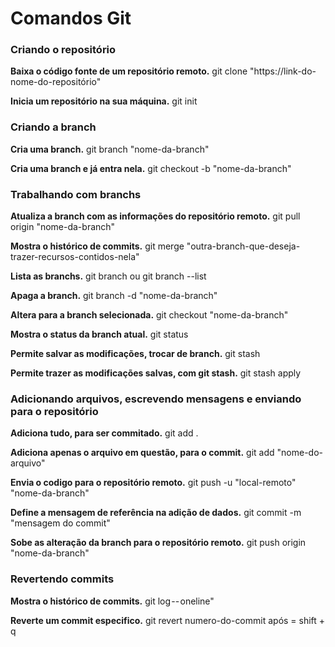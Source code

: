 # Comandos Git

### Criando o repositório

**Baixa o código fonte de um repositório remoto.**
git clone "https://link-do-nome-do-repositório"

**Inicia um repositório na sua máquina.**
git init


### Criando a branch

**Cria uma branch.**
git branch "nome-da-branch"

**Cria uma branch e já entra nela.**
git checkout -b "nome-da-branch"


### Trabalhando com branchs

**Atualiza a branch com as informações do repositório remoto.**
git pull origin "nome-da-branch"

**Mostra o histórico de commits.**
git merge "outra-branch-que-deseja-trazer-recursos-contidos-nela"

**Lista as branchs.**
git branch ou git branch --list

**Apaga a branch.**
git branch -d "nome-da-branch"

**Altera para a branch selecionada.**
git checkout "nome-da-branch"

**Mostra o status da branch atual.**
git status

**Permite salvar as modificações, trocar de branch.**
git stash

**Permite trazer as modificações salvas, com git stash.**
git stash apply


### Adicionando arquivos, escrevendo mensagens e enviando para o repositório

**Adiciona tudo, para ser commitado.**
git add .

**Adiciona apenas o arquivo em questão, para o commit.**
git add "nome-do-arquivo"

**Envia o codigo para o repositório remoto.**
git push -u "local-remoto" "nome-da-branch"

**Define a mensagem de referência na adição de dados.**
git commit -m "mensagem do commit"

**Sobe as alteração da branch para o repositório remoto.**
git push origin "nome-da-branch"


### Revertendo commits

**Mostra o histórico de commits.**
git log -- oneline"

**Reverte um commit especifico.**
git revert numero-do-commit
após = shift + q
